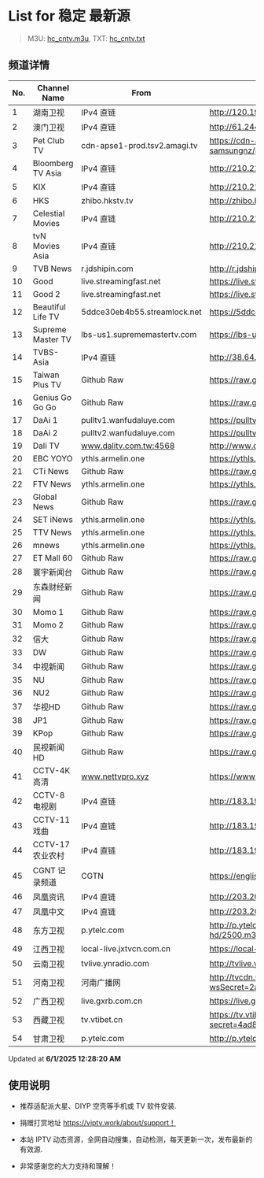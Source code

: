 # List for **稳定 最新源**

> M3U: [hc_cntv.m3u](./hc_cntv.m3u ), TXT: [hc_cntv.txt](./txt/hc_cntv.txt )

## 频道详情

| No. | Channel Name | From | Source |
| --- | ------------ | ---- | ------ |
| 1 | 湖南卫视 | IPv4 直链 | <http://120.196.232.43:8088/rrs03.hw.gmcc.net/PLTV/651/224/3221226698/1.m3u8> |
| 2 | 澳门卫视 | IPv4 直链 | <http://61.244.22.4/ch1/ch1.live/playlist.m3u8> |
| 3 | Pet Club TV | cdn-apse1-prod.tsv2.amagi.tv | <https://cdn-apse1-prod.tsv2.amagi.tv/linear/amg01076-lightningintern-petclub-samsungnz/playlist.m3u8> |
| 4 | Bloomberg TV Asia | IPv4 直链 | <http://210.210.155.37/dr9445/h/h03/index.m3u8> |
| 5 | KIX | IPv4 直链 | <http://210.210.155.37/dr9445/h/h07/index.m3u8> |
| 6 | HKS | zhibo.hkstv.tv | <http://zhibo.hkstv.tv/livestream/mutfysrq/playlist.m3u8> |
| 7 | Celestial Movies | IPv4 直链 | <http://210.210.155.37/dr9445/h/h14/index.m3u8> |
| 8 | tvN Movies Asia | IPv4 直链 | <http://210.210.155.37/dr9445/h/h21/index.m3u8> |
| 9 | TVB News | r.jdshipin.com | <http://r.jdshipin.com/CkuBd> |
| 10 | Good | live.streamingfast.net | <https://live.streamingfast.net/osmflivech1.m3u8> |
| 11 | Good 2 | live.streamingfast.net | <https://live.streamingfast.net/osmflivech2.m3u8> |
| 12 | Beautiful Life TV | 5ddce30eb4b55.streamlock.net | <https://5ddce30eb4b55.streamlock.net/bltvhd/bltv1/playlist.m3u8> |
| 13 | Supreme Master TV | lbs-us1.suprememastertv.com | <https://lbs-us1.suprememastertv.com/720p.m3u8> |
| 14 | TVBS-Asia | IPv4 直链 | <http://38.64.72.148/hls/modn/list/4005/playlist.m3u8> |
| 15 | Taiwan Plus TV | Github Raw | <https://raw.githubusercontent.com/ChiSheng9/iptv/master/TV78.m3u8> |
| 16 | Genius Go Go Go | Github Raw | <https://raw.githubusercontent.com/ChiSheng9/iptv/master/TV26.m3u8> |
| 17 | DaAi 1 | pulltv1.wanfudaluye.com | <https://pulltv1.wanfudaluye.com/live/tv1.m3u8> |
| 18 | DaAi 2 | pulltv2.wanfudaluye.com | <https://pulltv2.wanfudaluye.com/live/tv2.m3u8> |
| 19 | Dali TV | www.dalitv.com.tw:4568 | <http://www.dalitv.com.tw:4568/live/dali/index.m3u8> |
| 20 | EBC YOYO | ythls.armelin.one | <https://ythls.armelin.one/channel/UCiWRSesvSYmY7YOyz0tv_zQ.m3u8> |
| 21 | CTi News | Github Raw | <https://raw.githubusercontent.com/ChiSheng9/iptv/master/TV28.m3u8> |
| 22 | FTV News | ythls.armelin.one | <https://ythls.armelin.one/channel/UC2VmWn8dAqkzlQqvy02E1PA.m3u8> |
| 23 | Global News | Github Raw | <https://raw.githubusercontent.com/ChiSheng9/iptv/master/TV02.m3u8> |
| 24 | SET iNews | ythls.armelin.one | <https://ythls.armelin.one/channel/UCoNYj9OFHZn3ACmmeRCPwbA.m3u8> |
| 25 | TTV News | ythls.armelin.one | <https://ythls.armelin.one/channel/UC8ROUUjHzEQm-ndb69CX8Ww.m3u8> |
| 26 | mnews | ythls.armelin.one | <https://ythls.armelin.one/channel/UC4LjkybVKXCDlneVXlKAbmw.m3u8> |
| 27 | ET Mall 60 | Github Raw | <https://raw.githubusercontent.com/ChiSheng9/iptv/master/TV18.m3u8> |
| 28 | 寰宇新闻台 | Github Raw | <https://raw.githubusercontent.com/ChiSheng9/iptv/master/TV02.m3u8> |
| 29 | 东森财经新闻 | Github Raw | <https://raw.githubusercontent.com/ChiSheng9/iptv/master/TV03.m3u8> |
| 30 | Momo 1 | Github Raw | <https://raw.githubusercontent.com/ChiSheng9/iptv/master/TV04.m3u8> |
| 31 | Momo 2 | Github Raw | <https://raw.githubusercontent.com/ChiSheng9/iptv/master/TV05.m3u8> |
| 32 | 信大 | Github Raw | <https://raw.githubusercontent.com/ChiSheng9/iptv/master/TV07.m3u8> |
| 33 | DW | Github Raw | <https://raw.githubusercontent.com/ChiSheng9/iptv/master/TV08.m3u8> |
| 34 | 中视新闻 | Github Raw | <https://raw.githubusercontent.com/ChiSheng9/iptv/master/TV09.m3u8> |
| 35 | NU | Github Raw | <https://raw.githubusercontent.com/ChiSheng9/iptv/master/TV10.m3u8> |
| 36 | NU2 | Github Raw | <https://raw.githubusercontent.com/ChiSheng9/iptv/master/TV14.m3u8> |
| 37 | 华视HD | Github Raw | <https://raw.githubusercontent.com/ChiSheng9/iptv/master/TV12.m3u8> |
| 38 | JP1 | Github Raw | <https://raw.githubusercontent.com/ChiSheng9/iptv/master/TV15.m3u8> |
| 39 | KPop | Github Raw | <https://raw.githubusercontent.com/ChiSheng9/iptv/master/TV16.m3u8> |
| 40 | 民视新闻HD | Github Raw | <https://raw.githubusercontent.com/ChiSheng9/iptv/master/TV17.m3u8> |
| 41 | CCTV-4K 高清 | www.nettvpro.xyz | <https://www.nettvpro.xyz/player/videojs.php?url=https://liveop.cctv.cn/hls/4KHD/playlist.m3u8> |
| 42 | CCTV-8 电视剧 | IPv4 直链 | <http://183.196.25.171:808/hls/77/index.m3u8> |
| 43 | CCTV-11 戏曲 | IPv4 直链 | <http://183.196.25.171:808/hls/11/index.m3u8> |
| 44 | CCTV-17 农业农村 | IPv4 直链 | <http://183.196.25.171:808/hls/93/index.m3u8> |
| 45 | CGNT 记录频道 | CGTN | <https://english-livebkali.cgtn.com/live/doccgtn_0.m3u8> |
| 46 | 凤凰资讯 | IPv4 直链 | <http://203.205.191.53/qctv.fengshows.cn/live/0701pin72.m3u8> |
| 47 | 凤凰中文 | IPv4 直链 | <http://203.205.191.53/qctv.fengshows.cn/live/0701pcc72.m3u8> |
| 48 | 东方卫视 | p.ytelc.com | <http://p.ytelc.com/m3u8.html?id=http://cc-ynbit-wszhibo.ifengli.com:2000/live/shdfws-hd/2500.m3u8?innersid=6998114529464369318> |
| 49 | 江西卫视 | local-live.jxtvcn.com.cn | <https://local-live.jxtvcn.com.cn/live-jxtv/tv_jxtv1.m3u8?source=pc&t=&token=> |
| 50 | 云南卫视 | tvlive.ynradio.com | <http://tvlive.ynradio.com/live/yunnanweishi/chunks.m3u8> |
| 51 | 河南卫视 | 河南广播网 | <http://tvcdn.stream3.hndt.com/tv/65c4a6d5017e1000b2b6ea2500000000_transios/playlist.m3u8?wsSecret=2ae1b936e7f35f299a604f8985600a5a&wsTime=1748718402> |
| 52 | 广西卫视 | live.gxrb.com.cn | <https://live.gxrb.com.cn/tv/gxtvlive01/index.m3u8> |
| 53 | 西藏卫视 | tv.vtibet.cn | <https://tv.vtibet.cn/live/h701F9MpxzPDyE.m3u8?secret=4ad870aba34be27272373fc0529e8733&time=683b1b23> |
| 54 | 甘肃卫视 | p.ytelc.com | <http://p.ytelc.com/videojs.php?id=https://hls.gstv.com.cn/49048r/6e1sy2.m3u8> |

Updated at **6/1/2025 12:28:20 AM**

## 使用说明

- 推荐适配派大星、DIYP 空壳等手机或 TV 软件安装.

- 捐赠打赏地址 <https://viptv.work/about/support！>

- 本站 IPTV 动态资源，全网自动搜集，自动检测，每天更新一次，发布最新的有效源.

- 非常感谢您的大力支持和理解！

